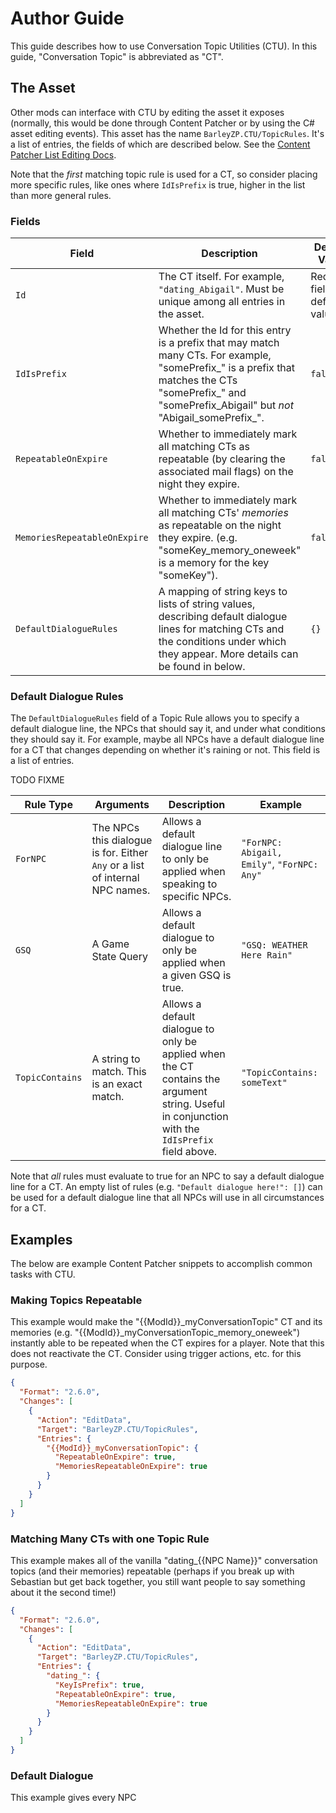# Author Guide

This guide describes how to use Conversation Topic Utilities (CTU). In this guide, "Conversation Topic" is abbreviated as "CT".

## The Asset

Other mods can interface with CTU by editing the asset it exposes (normally, this would be done through Content Patcher
or by using the C# asset editing events). This asset has the name `BarleyZP.CTU/TopicRules`. It's a list of entries, the fields of which are described below. See the [Content Patcher List Editing Docs](https://github.com/Pathoschild/StardewMods/blob/develop/ContentPatcher/docs/author-guide/action-editdata.md#edit-a-list).

Note that the *first* matching topic rule is used for a CT, so consider placing more specific rules, like ones where `IdIsPrefix` is true, higher in the list than more general rules. 

### Fields

| Field | Description | Default Value |
| ----- | ----------- | ------------- |
| `Id` | The CT itself. For example, `"dating_Abigail"`. Must be unique among all entries in the asset. | Required field; no default value. |
| `IdIsPrefix` | Whether the Id for this entry is a prefix that may match many CTs. For example, "somePrefix_" is a prefix that matches the CTs "somePrefix_" and "somePrefix_Abigail" but *not* "Abigail_somePrefix_". | `false` |
| `RepeatableOnExpire` | Whether to immediately mark all matching CTs as repeatable (by clearing the associated mail flags) on the night they expire. | `false` |
| `MemoriesRepeatableOnExpire` | Whether to immediately mark all matching CTs' *memories* as repeatable on the night they expire. (e.g. "someKey_memory_oneweek" is a memory for the key "someKey"). | `false` |
| `DefaultDialogueRules` | A mapping of string keys to lists of string values, describing default dialogue lines for matching CTs and the conditions under which they appear. More details can be found in below. | `{}` |

### Default Dialogue Rules

The `DefaultDialogueRules` field of a Topic Rule allows you to specify a default dialogue line, the NPCs that should say it, and under what conditions they should say it. For example, maybe all NPCs have a default dialogue line for a CT that changes depending on whether it's raining or not. This field is a list of entries.

TODO FIXME

| Rule Type | Arguments | Description | Example |
| - | - | - | - |
| `ForNPC` | The NPCs this dialogue is for. Either `Any` or a list of internal NPC names. | Allows a default dialogue line to only be applied when speaking to specific NPCs. | `"ForNPC: Abigail, Emily"`, `"ForNPC: Any"` |
| `GSQ` | A Game State Query | Allows a default dialogue to only be applied when a given GSQ is true. | `"GSQ: WEATHER Here Rain"` |
| `TopicContains` | A string to match. This is an exact match. | Allows a default dialogue to only be applied when the CT contains the argument string. Useful in conjunction with the `IdIsPrefix` field above. | `"TopicContains: someText"` |

Note that *all* rules must evaluate to true for an NPC to say a default dialogue line for a CT. An empty list of rules (e.g. `"Default dialogue here!": []`) can be used for a default dialogue line that all NPCs will use in all circumstances for a CT.

## Examples

The below are example Content Patcher snippets to accomplish common tasks with CTU.

### Making Topics Repeatable

This example would make the "{{ModId}}_myConversationTopic" CT and its memories (e.g. "{{ModId}}_myConversationTopic_memory_oneweek") instantly able to be repeated when the CT expires for a player. Note that this does not reactivate the CT. Consider using trigger actions, etc. for this purpose.

```json
{
  "Format": "2.6.0",
  "Changes": [
    {
      "Action": "EditData",
      "Target": "BarleyZP.CTU/TopicRules",
      "Entries": {
        "{{ModId}}_myConversationTopic": {
          "RepeatableOnExpire": true,
          "MemoriesRepeatableOnExpire": true
        }
      }
    }
  ]
}
```

### Matching Many CTs with one Topic Rule

This example makes all of the vanilla "dating_{{NPC Name}}" conversation topics (and their memories) repeatable (perhaps if you break up with Sebastian but get back together, you still want people to say something about it the second time!)

```json
{
  "Format": "2.6.0",
  "Changes": [
    {
      "Action": "EditData",
      "Target": "BarleyZP.CTU/TopicRules",
      "Entries": {
        "dating_": {
          "KeyIsPrefix": true,
          "RepeatableOnExpire": true,
          "MemoriesRepeatableOnExpire": true
        }
      }
    }
  ]
}
```

### Default Dialogue

This example gives every NPC 
